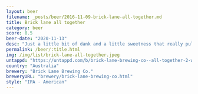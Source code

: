```yaml
---
layout: beer
filename: _posts/beer/2016-11-09-brick-lane-all-together.md
title: Brick lane all together
category: beer
score: 8.5
beer-date: "2020-11-13"
desc: "Just a little bit of dank and a little sweetness that really pulls this beer together"
permalink: /beer/:title.html
img: /img/list/brick-lane-all-together.jpeg
untappd: "https://untappd.com/b/brick-lane-brewing-co--all-together-2-west-coast-ipa/3936456"
country: "Australia"
brewery: "Brick Lane Brewing Co."
breweryURL: "brewery/brick-lane-brewing-co.html"
style: "IPA - American"
---
```

